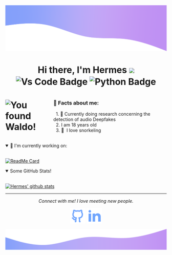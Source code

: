 <!---Decorative upper gradient--->
<img src="https://github.com/HermesBonilla/HermesBonilla/blob/master/Assets/Top-Github-Gradient.png?raw=true" title="Top Gradient">

<!---Greeting header w/ shields--->
<h1 align="center">Hi there, I'm Hermes <img src="https://raw.githubusercontent.com/MartinHeinz/MartinHeinz/master/wave.gif" width="30px">
  <br/>
  <a align="center">
    <img align="center" src="https://img.shields.io/badge/Preferred_Editor-Vs_Code-blue.svg" title="Vs Code Badge">
    <img align="center" src="https://img.shields.io/badge/Preferred%20Language-Python-blue" title="Python Badge">
  </a>
<h1/>

<!---Waldo Octocat w/ personal facts--->
<img align="left" width="150px" src="https://octodex.github.com/images/waldocat.png" title="You found Waldo!">

### 👾 Facts about me:

&nbsp;&nbsp;1. 🔬 Currently doing research concerning the detection of audio Deepfakes<br/>
&nbsp;&nbsp;2. I am 18 years old<br/>
&nbsp;&nbsp;3. 🤿 &nbsp;I love snorkeling<br/>

<br clear="left"/>

<!---Current repo Card--->
<details open>
<summary>🔎 I'm currently working on:</summary>
<br>

[![ReadMe Card](https://github-readme-stats.vercel.app/api/pin/?username=HermesBonilla&theme=tokyonight&repo=ML_DevCommunity)](https://github.com/HermesBonilla/ML_DevCommunity)
</details>


<!---Github dynamically updated statistics--->
<details open>
<summary> Some GitHub Stats!</summary>
<br>

[![Hermes' github stats](https://github-readme-stats.vercel.app/api?username=HermesBonilla&hide=prs,issues&show_icons=true&theme=tokyonight)](https://github.com/anuraghazra/github-readme-stats)
</details>

<!---Connection icons w/ call to action--->
<hr>
<p align="center">
  <i>Connect with me! I love meeting new people.</i>

  <p align="center">
    <a href="https://github.com/HermesBonilla" alt="Github"><img src="https://raw.githubusercontent.com/HermesBonilla/HermesBonilla/87f7aed9bf74f0a3c2ba44057cc949caa8a424be/Assets/github-line.svg"></a>
    <a href="https://www.linkedin.com/in/HermesBonilla" alt="Linkedin"><img src="https://raw.githubusercontent.com/HermesBonilla/HermesBonilla/87f7aed9bf74f0a3c2ba44057cc949caa8a424be/Assets/linkedin-fill.svg"></a>
  </p>
</p>

<!---Decorative bottom gradient--->
<img src="https://github.com/HermesBonilla/HermesBonilla/blob/master/Assets/Bottom-Github-Gradient.png?raw=true" Title="Bottom Gradient">
